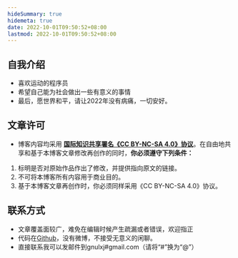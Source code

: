 ```yaml
---
hideSummary: true
hidemeta: true
date: 2022-10-01T09:50:52+08:00
lastmod: 2022-10-01T09:50:52+08:00
---
```


## 自我介绍

* 喜欢运动的程序员
* 希望自己能为社会做出一些有意义的事情
* 最后，愿世界和平，请让2022年没有病痛，一切安好。

## 文章许可

* 博客内容均采用 **[国际知识共享署名《CC BY-NC-SA 4.0》协议](https://creativecommons.org/licenses/by-nc-sa/4.0/deed.en)**。在自由地共享和基于本博客文章修改再创作的同时，**你必须遵守下列条件：**

1. 标明是否对原始作品作出了修改，并提供指向原文的链接。
2. 不可将本博客所有内容用于商业目的。
3. 基于本博客文章再创作时，你必须同样采用《CC BY-NC-SA 4.0》协议。

## 联系方式

* 文章覆盖面较广，难免在编辑时候产生疏漏或者错误，欢迎指正
* 代码在[Github](https://github.com/xjliang)，没有微博，不接受无意义的闲聊。
* 直接联系我可以发邮件到gnulxj#gmail.com（请将“#”换为“@”）

